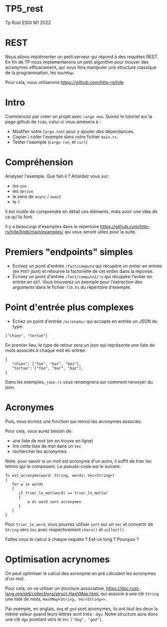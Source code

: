# TP5_rest
Tp Rust ESGI M1 2022


# REST

Nous allons implémenter un petit serveur qui répond à des requêtes REST. En fin
de TP nous implementerons un petit algorithm pour trouver des acronymes
efficacement, qui vous fera manipuler une structure classique de la
programmation, les `HashMap`.

Pour cela, nous utiliserons https://github.com/http-rs/tide

# Intro

Commencez par créer un projet avec `cargo new`. Suivez le tutoriel sur la page github de `tide`, celui-ci vous amènera à :

- Modifier votre `Cargo.toml` pour y ajouter des dépendances.
- Copier / coller l'exemple dans votre fichier `main.rs`.
- Tester l'exemple (`cargo run`, et `curl`)

# Compréhension

Analyser l'exemple. Que fait-il ? Attardez vous sur:

- les `use`
- les `derive`
- le sens de `async` / `await`
- le `?`

Il est inutile de comprendre en détail ces éléments, mais avoir une idée de ce qu'ils font.

Il y a beaucoup d'exemples dans le répertoire
https://github.com/http-rs/tide/blob/main/examples/ qui vous seront utiles pour
la suite.

# Premiers "endpoints" simples

- Ecrivez un ponit d'entrée `/fact/compute` qui récupère un entier en entrée (en `POST` json) et retourne la factorielle de cet entier dans la réponse.
- Écrivez un point d'entrée `/fact/compute2/:n` qui récupère l'entier en entrée en `GET`. Vous trouverez un exemple pour l'extraction des arguments dans le fichier `fib.hs` du répertoire d'exemple.

# Point d'entrée plus complexes

- Écriez un point d'entrée `/acronyms/` qui accepte en entrée un JSON du type:

```
["chien", "tortue"]
```

En premier lieu, le type de retour sera un json qui représente une liste de mots associés à chaque mot en entrée:

```
{
   "chien": ["foo", "bar", "baz"],
   "tortue": ["foo", "bar", "baz"],
}
```

Dans les exemples, `json.rs` vous renseignera sur comment renvoyer du json.

# Acronymes

Puis, vous écrirez une fonction qui renvoi les acronymes associés.

Pour cela, vous aurez besoin de:

- une liste de mot (on en trouve en ligne)
- lire cette liste de mot dans un `Vec`
- rechercher les acronymes.

Note: pour savoir si un mot est acronyme d'un autre, il suffit de trier les lettres qui le composent. Le pseudo-code est le suivant:

```
fn est_acronyme(word: String, words: Vec<String>)
{
   for w in words
   {
      if trier_le_mot(word) == trier_le_mot(w)
      {
          w et word sont acronymes
      }
   }
}
```

Pour `trier_le_word`, vous pourrez utiliser `sort` sur un `Vec` et convertir de
`String` vers `Vec` avec respectivement `chars()` et `collect()`.

Faites vous le calcul à chaque requête ? Est-ce long ? Pourquoi ?

# Optimisation acrynomes

On peut optimiser le calcul des acronyme en pré calculant les acronymes d'un
mot.

Pour cela, on va utiliser un structure associative,
https://doc.rust-lang.org/std/collections/struct.HashMap.html, qui associe à
une clé `String` une liste de mots, `HashMap<String, Vec<String>>`.

Par exemple, en anglais, `dog` et `god` sont acronymes, ils ont tout les deux
la même valeur quand leurs lettres sont triés : `dgo`. Notre structure aura
donc une clé `dgo` pointant vers le `Vec` `["dog", "god"]`.

